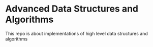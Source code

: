 # Advanced Data Structures and Algorithms 

This repo is about implementations of high level data structures and algorithms 